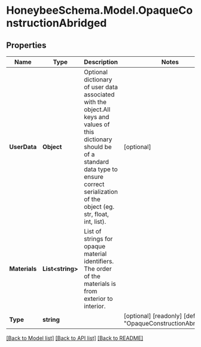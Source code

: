 
# HoneybeeSchema.Model.OpaqueConstructionAbridged

## Properties

Name | Type | Description | Notes
------------ | ------------- | ------------- | -------------
**UserData** | **Object** | Optional dictionary of user data associated with the object.All keys and values of this dictionary should be of a standard data type to ensure correct serialization of the object (eg. str, float, int, list). | [optional] 
**Materials** | **List&lt;string&gt;** | List of strings for opaque material identifiers. The order of the materials is from exterior to interior. | 
**Type** | **string** |  | [optional] [readonly] [default to "OpaqueConstructionAbridged"]

[[Back to Model list]](../README.md#documentation-for-models)
[[Back to API list]](../README.md#documentation-for-api-endpoints)
[[Back to README]](../README.md)

